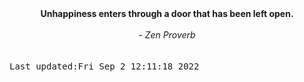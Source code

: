 
<div align="center"><b><span>Unhappiness enters through a door that has been left open.</span></b><br><br><i> - Zen Proverb</i></div>
<br><br><kbd>Last updated:Fri Sep  2 12:11:18 2022</kbd>